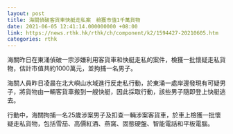 ```yaml
---
layout: post
title: 海關偵破客貨車快艇走私案　檢獲市值1千萬貨物
date: 2021-06-05 12:41:14.000000000 +08:00
link: https://news.rthk.hk/rthk/ch/component/k2/1594427-20210605.htm
categories: rthk
---
```


海關昨日在東涌偵破一宗涉嫌利用客貨車和快艇走私的案件，檢獲一批懷疑走私貨物，估計市值共約1000萬元，並拘捕一名男子。

海關人員昨日凌晨在北大嶼山水域進行反走私行動，於東涌一處岸邊發現有可疑男子，將貨物由一輛客貨車搬到一艘快艇，因此採取行動，該些男子隨即登上快艇逃去。

行動中，海關拘捕一名25歲涉案男子及扣查一輛涉案客貨車，於車上檢獲一批懷疑走私貨物，包括雪茄、高價紅酒、燕窩、固態硬盤、智能電話和平板電腦。
